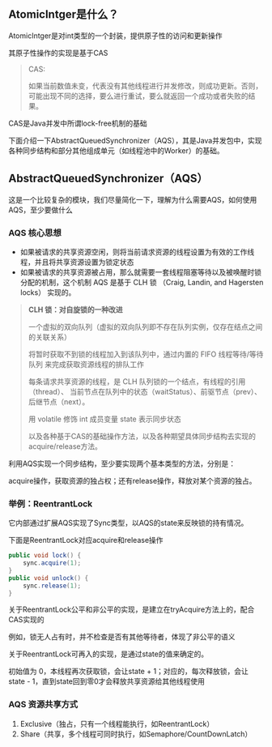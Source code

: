 ## AtomicIntger是什么？
AtomicIntger是对int类型的一个封装，提供原子性的访问和更新操作

其原子性操作的实现是基于CAS

> CAS:
>
> 如果当前数值未变，代表没有其他线程进行并发修改，则成功更新。否则，可能出现不同的选择，要么进行重试，要么就返回一个成功或者失败的结果。

CAS是Java并发中所谓lock-free机制的基础

下面介绍一下AbstractQueuedSynchronizer（AQS），其是Java并发包中，实现各种同步结构和部分其他组成单元（如线程池中的Worker）的基础。

## AbstractQueuedSynchronizer（AQS）
这是一个比较复杂的模块，我们尽量简化一下，理解为什么需要AQS，如何使用AQS，至少要做什么
### AQS 核心思想
- 如果被请求的共享资源空闲，则将当前请求资源的线程设置为有效的工作线程，并且将共享资源设置为锁定状态
- 如果被请求的共享资源被占用，那么就需要一套线程阻塞等待以及被唤醒时锁分配的机制，这个机制 AQS 是基于 CLH 锁 （Craig, Landin, and Hagersten locks） 实现的。

> **CLH 锁：对自旋锁的一种改进**
>
> 一个虚拟的双向队列（虚拟的双向队列即不存在队列实例，仅存在结点之间的关联关系）
>
> 将暂时获取不到锁的线程加入到该队列中，通过内置的 FIFO 线程等待/等待队列 来完成获取资源线程的排队工作
>
> 每条请求共享资源的线程，是 CLH 队列锁的一个结点，有线程的引用（thread）、 当前节点在队列中的状态（waitStatus）、前驱节点（prev）、后继节点（next）。
>
> 用 volatile 修饰 int 成员变量 state 表示同步状态
>
> 以及各种基于CAS的基础操作方法，以及各种期望具体同步结构去实现的acquire/release方法。

利用AQS实现一个同步结构，至少要实现两个基本类型的方法，分别是：

acquire操作，获取资源的独占权；还有release操作，释放对某个资源的独占。

### 举例：ReentrantLock
它内部通过扩展AQS实现了Sync类型，以AQS的state来反映锁的持有情况。

下面是ReentrantLock对应acquire和release操作
```java
public void lock() {
    sync.acquire(1);
}
public void unlock() {
    sync.release(1);
}
```
关于ReentrantLock公平和非公平的实现，是建立在tryAcquire方法上的，配合CAS实现的

例如，锁无人占有时，并不检查是否有其他等待者，体现了非公平的语义

关于ReentrantLock可再入的实现，是通过state的值来确定的。

初始值为 0，本线程再次获取锁，会让state + 1；对应的，每次释放锁，会让state - 1，直到state回到零0才会释放共享资源给其他线程使用
### AQS 资源共享方式
1. Exclusive（独占，只有一个线程能执行，如ReentrantLock）
2. Share（共享，多个线程可同时执行，如Semaphore/CountDownLatch）